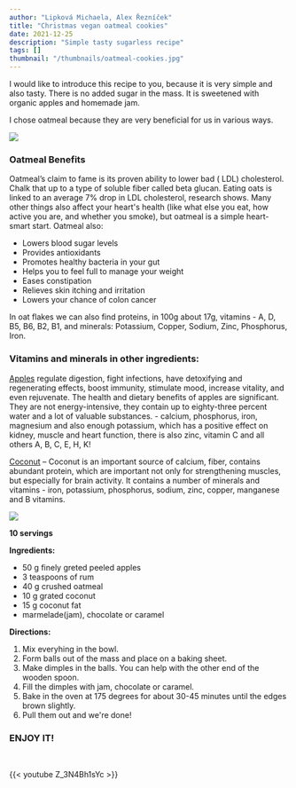 ```yaml
---
author: "Lipková Michaela, Alex Řezníček"
title: "Christmas vegan oatmeal cookies"
date: 2021-12-25
description: "Simple tasty sugarless recipe"
tags: []
thumbnail: "/thumbnails/oatmeal-cookies.jpg"
---
```


I would like to introduce this recipe to you, because it is very simple and also tasty. There is no added sugar in the mass. It is sweetened with organic apples and homemade jam.

I chose oatmeal because they are very beneficial for us in various ways.

![](/images/oatmeal-cookies/oatmeal.jpg#center)

### Oatmeal Benefits

Oatmeal’s claim to fame is its proven ability to lower bad ( LDL) cholesterol. Chalk that up to a type of soluble fiber called beta glucan. Eating oats is linked to an average 7% drop in LDL cholesterol, research shows. Many other things also affect your heart's health (like what else you eat, how active you are, and whether you smoke), but oatmeal is a simple heart-smart start. Oatmeal also:

- Lowers blood sugar levels
- Provides antioxidants
- Promotes healthy bacteria in your gut
- Helps you to feel full to manage your weight
- Eases constipation
- Relieves skin itching and irritation
- Lowers your chance of colon cancer

In oat flakes we can also find proteins, in 100g about 17g, vitamins - A, D, B5, B6, B2, B1, and minerals: Potassium, Copper, Sodium, Zinc, Phosphorus, Iron.

### Vitamins and minerals in other ingredients:

<u>Apples</u> regulate digestion, fight infections, have detoxifying and regenerating effects, boost immunity, stimulate mood, increase vitality, and even rejuvenate. The health and dietary benefits of apples are significant. They are not energy-intensive, they contain up to eighty-three percent water and a lot of valuable substances. - calcium, phosphorus, iron, magnesium and also enough potassium, which has a positive effect on kidney, muscle and heart function, there is also zinc, vitamin C and all others A, B, C, E, H, K!

<u>Coconut</u> – Coconut is an important source of calcium, fiber, contains abundant protein, which are important not only for strengthening muscles, but especially for brain activity. It contains a number of minerals and vitamins - iron, potassium, phosphorus, sodium, zinc, copper, manganese and B vitamins.

![](/images/oatmeal-cookies/baked.jpg#center)

**10 servings**

**Ingredients:**

- 50 g finely greted peeled apples
- 3 teaspoons of rum
- 40 g crushed oatmeal
- 10 g grated coconut
- 15 g coconut fat
- marmelade(jam), chocolate or caramel

**Directions:**

1. Mix everyhing in the bowl.
2. Form balls out of the mass and place on a baking sheet.
3. Make dimples in the balls. You can help with the other end of the wooden spoon.
4. Fill the dimples with jam, chocolate or caramel.
5. Bake in the oven at 175 degrees for about 30-45 minutes until the edges brown slightly.
6. Pull them out and we're done!

### ENJOY IT!

<br/>

{{< youtube Z_3N4Bh1sYc >}}
